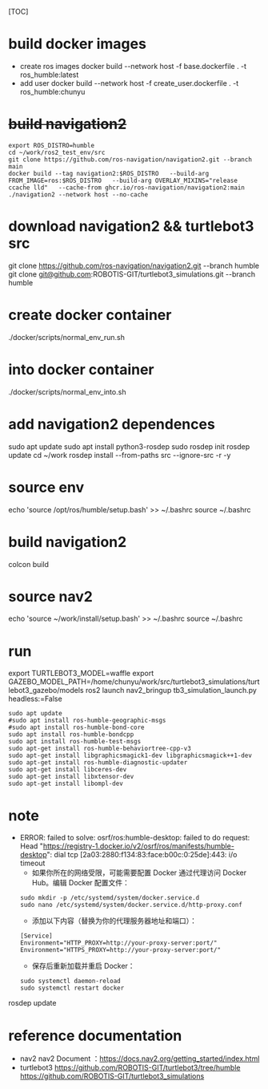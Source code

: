 [TOC]
# build docker images
- create ros images
docker build --network host -f base.dockerfile . -t ros_humble:latest
- add user
docker build --network host -f create_user.dockerfile . -t ros_humble:chunyu

# ~~build navigation2~~
```
export ROS_DISTRO=humble
cd ~/work/ros2_test_env/src
git clone https://github.com/ros-navigation/navigation2.git --branch main
docker build --tag navigation2:$ROS_DISTRO   --build-arg FROM_IMAGE=ros:$ROS_DISTRO   --build-arg OVERLAY_MIXINS="release ccache lld"   --cache-from ghcr.io/ros-navigation/navigation2:main   ./navigation2 --network host --no-cache 
```
# download navigation2 && turtlebot3 src
git clone https://github.com/ros-navigation/navigation2.git --branch humble
git clone git@github.com:ROBOTIS-GIT/turtlebot3_simulations.git --branch humble
# create docker container
./docker/scripts/normal_env_run.sh
# into docker container
./docker/scripts/normal_env_into.sh
# add navigation2 dependences
sudo apt update
sudo apt install python3-rosdep
sudo rosdep init
rosdep update
cd ~/work
rosdep install --from-paths src --ignore-src -r -y
# source env
echo 'source /opt/ros/humble/setup.bash' >> ~/.bashrc
source ~/.bashrc
# build navigation2
colcon build
# source nav2 
echo 'source ~/work/install/setup.bash' >> ~/.bashrc
source ~/.bashrc

# run
export TURTLEBOT3_MODEL=waffle
export GAZEBO_MODEL_PATH=/home/chunyu/work/src/turtlebot3_simulations/turtlebot3_gazebo/models
ros2 launch nav2_bringup tb3_simulation_launch.py headless:=False


```
sudo apt update
#sudo apt install ros-humble-geographic-msgs
#sudo apt install ros-humble-bond-core
sudo apt install ros-humble-bondcpp
sudo apt install ros-humble-test-msgs
sudo apt-get install ros-humble-behaviortree-cpp-v3
sudo apt-get install libgraphicsmagick1-dev libgraphicsmagick++1-dev
sudo apt-get install ros-humble-diagnostic-updater
sudo apt-get install libceres-dev
sudo apt-get install libxtensor-dev
sudo apt-get install libompl-dev
```

# note
- ERROR: failed to solve: osrf/ros:humble-desktop: failed to do request: Head "https://registry-1.docker.io/v2/osrf/ros/manifests/humble-desktop": dial tcp [2a03:2880:f134:83:face:b00c:0:25de]:443: i/o timeout
    - 如果你所在的网络受限，可能需要配置 Docker 通过代理访问 Docker Hub。编辑 Docker 配置文件：
    ```
    sudo mkdir -p /etc/systemd/system/docker.service.d
    sudo nano /etc/systemd/system/docker.service.d/http-proxy.conf
    ```
    - 添加以下内容（替换为你的代理服务器地址和端口）：
    ```
    [Service]
    Environment="HTTP_PROXY=http://your-proxy-server:port/"
    Environment="HTTPS_PROXY=http://your-proxy-server:port/"
    ```
    - 保存后重新加载并重启 Docker：
    ```
    sudo systemctl daemon-reload
    sudo systemctl restart docker
    ```



rosdep update


# reference documentation
- nav2
nav2 Document ：https://docs.nav2.org/getting_started/index.html
- turtlebot3
https://github.com/ROBOTIS-GIT/turtlebot3/tree/humble
https://github.com/ROBOTIS-GIT/turtlebot3_simulations